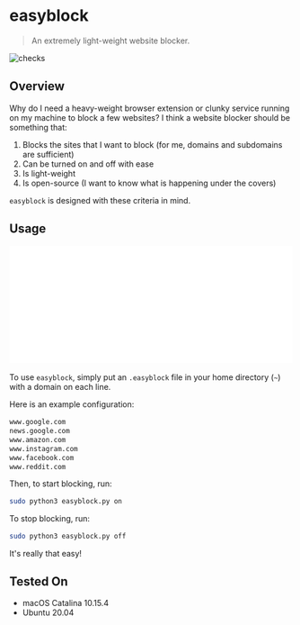 # easyblock

> An extremely light-weight website blocker.

![checks](https://github.com/lukefernandez/easyblock/actions/workflows/checks.yaml/badge.svg)

## Overview

Why do I need a heavy-weight browser extension or clunky service running on my machine to block a few websites?
I think a website blocker should be something that:

1. Blocks the sites that I want to block (for me, domains and subdomains are sufficient)
2. Can be turned on and off with ease
3. Is light-weight
4. Is open-source (I want to know what is happening under the covers)

`easyblock` is designed with these criteria in mind.

## Usage

![easyblock](./easyblock.svg)

To use `easyblock`, simply put an `.easyblock` file in your home directory (`~`) with a domain on each line.

Here is an example configuration:

```
www.google.com
news.google.com
www.amazon.com
www.instagram.com
www.facebook.com
www.reddit.com
```

Then, to start blocking, run:

```bash
sudo python3 easyblock.py on
```

To stop blocking, run:

```bash
sudo python3 easyblock.py off
```

It's really that easy!

## Tested On

- macOS Catalina 10.15.4
- Ubuntu 20.04
